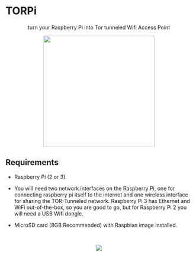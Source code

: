 # TORPi
<p align="center">
  <p align="center">
    turn your Raspberry Pi into Tor tunneled Wifi Access Point
  <p/>
  <p align="center">
    <img width="300" src="/../master/torpi_logo.png?raw=true"/>
  <p/>
</p>

Requirements
----

- Raspberry Pi (2 or 3).

- You will need two network interfaces on the Raspberry Pi, one for connecting raspberry pi itself to the internet and one wireless interface for sharing the TOR-Tunneled network. Raspberry Pi 3 has Ethernet and WiFi out-of-the-box, so you are good to go, but for Raspberry Pi 2 you will need a USB Wifi dongle.

- MicroSD card (8GB Recommended) with Raspbian image installed.
<br/>
<p align="center">
  <img src="/../master/torpi_diagram.png?raw=true"/>
<p/>
